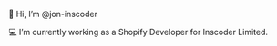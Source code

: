 👋 Hi, I’m @jon-inscoder

💻 I’m currently working as a Shopify Developer for Inscoder Limited.

<!---
jon-inscoder/jon-inscoder is a ✨ special ✨ repository because its `README.md` (this file) appears on your GitHub profile.
You can click the Preview link to take a look at your changes.
--->

